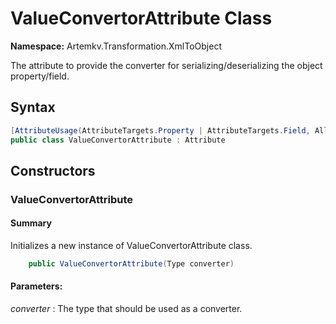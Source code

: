 # ValueConvertorAttribute Class

**Namespace:** Artemkv.Transformation.XmlToObject

The attribute to provide the converter for serializing/deserializing the object property/field.

## Syntax

```csharp
[AttributeUsage(AttributeTargets.Property | AttributeTargets.Field, AllowMultiple = false, Inherited = true)]
public class ValueConvertorAttribute : Attribute
```

## Constructors

### ValueConvertorAttribute

#### Summary

Initializes a new instance of ValueConvertorAttribute class.

```csharp
	public ValueConvertorAttribute(Type converter)
```

#### Parameters:

_converter_
: The type that should be used as a converter.